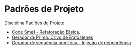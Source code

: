 # **Padrões de Projeto**

Disciplina Padrões de Projeto

* [Code Smell - Refatoração Básica](https://github.com/43D/Disciplinas-TSI/tree/main/Padr%C3%B5es%20de%20Projeto/08-17-2022-refatora%C3%A7%C3%A3o).
* [Gerador de Primo: Crivo de Eratóstenes](https://github.com/43D/Disciplinas-TSI/tree/main/Padr%C3%B5es%20de%20Projeto/08-28-2022-eratosthenes )
* [Gerador de sequência numérica - Injeção de dependência](https://github.com/43D/Disciplinas-TSI/tree/main/Padr%C3%B5es%20de%20Projeto/09-04-2022-sequences)